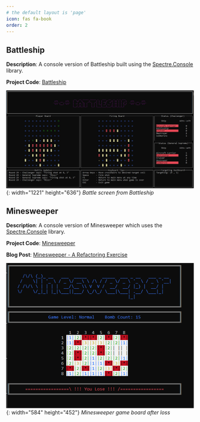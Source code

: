 ```yaml
---
# the default layout is 'page'
icon: fas fa-book
order: 2
---
```

## Battleship

**Description**: A console version of Battleship built using the [Spectre.Console](https://spectreconsole.net/) library.

**Project Code**:  [Battleship](https://github.com/TheHolderCollective/Battleship)  


![Battleship](/assets/img/projects/Battleship.jpg){: width="1221" height="636"}
_Battle screen from Battleship_

## Minesweeper

**Description**:  A console version of Minesweeper which uses the [Spectre.Console](https://spectreconsole.net/) library. 

**Project Code**: [Minesweeper](https://github.com/TheHolderCollective/MineSweeper)  

**Blog Post**: [Minesweeper - A Refactoring Exercise](/posts/Minesweeper-A-Refactoring-Exercise/)

![Minesweeper](/assets/img/projects/minesweeper.png){: width="584" height="452"}
_Minesweeper game board after loss_


